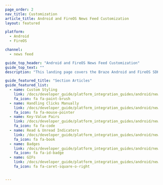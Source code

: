 ```yaml
---
page_order: 2
nav_title: Customization
article_title: Android and FireOS News Feed Customization
layout: featured

platform: 
  - Android
  - FireOS

channel:
  - news feed

guide_top_header: "Android and FireOS News Feed Customization"
guide_top_text: ""
description: "This landing page covers the Braze Android and FireOS SDK News Feed customization options."

guide_featured_title: "Section Articles"
guide_featured_list:
  - name: Custom Styling
    link: /docs/developer_guide/platform_integration_guides/android/news_feed/customization/custom_styling/
    fa_icon: fa fa-paint-brush
  - name: Handling Clicks Manually
    link: /docs/developer_guide/platform_integration_guides/android/news_feed/customization/click_listener/
    fa_icon: fa fa-mouse-pointer
  - name: Key-Value Pairs
    link: /docs/developer_guide/platform_integration_guides/android/news_feed/customization/key_value_pairs/
    fa_icon: fa fa-code
  - name: Read & Unread Indicators
    link: /docs/developer_guide/platform_integration_guides/android/news_feed/customization/read_and_unread/
    fa_icon: fa fa-book
  - name: Badges
    link: /docs/developer_guide/platform_integration_guides/android/news_feed/customization/badges/
    fa_icon: fa fa-id-badge
  - name: GIFs
    link: /docs/developer_guide/platform_integration_guides/android/news_feed/customization/gifs/
    fa_icon: fa fa-caret-square-o-right


---
```

<br><br>